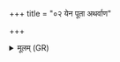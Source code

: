 +++
title = "०२ येन पूता अथर्वाण"

+++
<details><summary>मूलम् (GR)</summary>

येन पूता अथर्वाण आथर्वणा  
अङ्गिरसो देवताः सह येन पूताः ।  
(…) ॥ +++(see 9.25.1cd)+++
</details>